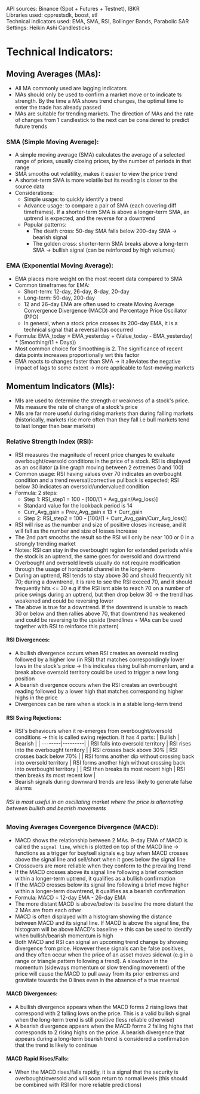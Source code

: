 API sources: Binance (Spot + Futures + Testnet), IBKR  
Libraries used: cpprestsdk, boost, stl  
Technical indicators used: EMA, SMA, RSI, Bollinger Bands, Parabolic SAR  
Settings: Heikin Ashi Candlesticks

# Technical Indicators:

## Moving Averages (MAs):

- All MA commonly used are lagging indicators
- MAs should only be used to confirm a market move or to indicate ts strength. By the time a MA shows trend changes, the optimal time to enter the trade has already passed
- MAs are suitable for trending markets. The direction of MAs and the rate of changes from 1 candlestick to the next can be considered to predict future trends

### SMA (Simple Moving Average):

- A simple moving average (SMA) calculates the average of a selected range of prices, usually closing prices, by the number of periods in that range
- SMA smooths out volatility, makes it easier to view the price trend
- A shortet-term SMA is more volatile but its reading is closer to the source data
- Considerations:
  - Simple usage: to quickly identify a trend
  - Advance usage: to compare a pair of SMA (each covering diff timeframes). If a shorter-term SMA is above a longer-term SMA, an uptrend is expected, and the reverse for a downtrend
  - Popular patterns:
    - The death cross: 50-day SMA falls below 200-day SMA -> bearish signal
    - The golden cross: shorter-term SMA breaks above a long-term SMA -> bullish signal (can be reinforced by high volumes)

### EMA (Exponential Moving Average):

- EMA places more weight on the most recent data compared to SMA
- Common timeframes for EMA:
  - Short-term: 12-day, 26-day, 8-day, 20-day
  - Long-term: 50-day, 200-day
  - 12 and 26-day EMA are often used to create Moving Average Convergence Divergence (MACD) and Percentage Price Oscillator (PPO)
  - In general, when a stock price crosses its 200-day EMA, it is a technical signal that a reversal has occurred
- Formula: EMA_today = EMA_yesterday + (Value_today - EMA_yesterday) \* (Smoothing/(1 + Days))
- Most common choice for Smoothing is 2. The significance of recent data points increases proportionally wrt this factor
- EMA reacts to changes faster than SMA -> it alleviates the negative impact of lags to some extent -> more applicable to fast-moving markets

## Momentum Indicators (MIs):

- MIs are used to determine the strength or weakness of a stock's price. MIs measure the rate of change of a stock's price
- MIs are far more useful during rising markets than during falling markets (historically, markets rise more often than they fall i.e bull markets tend to last longer than bear markets)

### Relative Strength Index (RSI):

- RSI measures the magnitude of recent price changes to evaluate overbought/oversold conditions in the price of a stock. RSI is displayed as an oscillator (a line graph moving between 2 extremes 0 and 100)
- Common usage: RSI having values over 70 indicates an overbought condition and a trend reversal/corrective pullback is expected; RSI below 30 indicates an oversold/undervalued condition
- Formula: 2 steps:
  - Step 1: RSI_step1 = 100 - \[100/(1 + Avg_gain/Avg_loss)\]
  - Standard value for the lookback period is 14
  - Curr_Avg_gain = Prev_Avg_gain x 13 + Curr_gain
  - Step 2: RSI_step2 = 100 - \[100/(1 + Curr_Avg_gain/Curr_Avg_loss)\]
- RSI will rise as the number and size of positive closes increase, and it will fall as the number and size of losses increase
- The 2nd part smooths the result so the RSI will only be near 100 or 0 in a strongly trending market
- Notes: RSI can stay in the overbought region for extended periods while the stock is an uptrend, the same goes for oversold and downtrend
- Overbought and oversold levels usually do not require modification through the usage of horizontal channel in the long-term
- During an uptrend, RSI tends to stay above 30 and should frequently hit 70; during a downtrend, it is rare to see the RSI exceed 70, and it should frequently hits <= 30 e.g if the RSI isnt able to reach 70 on a number of price swings during an uptrend, but then drop below 30 -> the trend has weakened and could be reversing lower
- The above is true for a downtrend. If the downtrend is unable to reach 30 or below and then rallies above 70, that downtrend has weakened and could be reversing to the upside (trendlines + MAs can be used together with RSI to reinforce this pattern)

#### RSI Divergences:

- A bullish divergence occurs when RSI creates an oversold reading followed by a higher low (in RSI) that matches correspondingly lower lows in the stock's price -> this indicates rising bullish momentum, and a break above oversold territory could be used to trigger a new long position
- A bearish divergence occurs when the RSI creates an overbought reading followed by a lower high that matches corresponding higher highs in the price
- Divergences can be rare when a stock is in a stable long-term trend

#### RSI Swing Rejections:

- RSI's behaviours when it re-emerges from overbought/oversold conditions -> this is called swing rejection. It has 4 parts:
  | Bullish | Bearish |
  | --------|---------|
  | RSI falls into oversold territory | RSI rises into the overbought territory |
  | RSI crosses back above 30% | RSI crosses back below 70% |
  | RSI forms another dip without crossing back into oversold territory | RSI forms another high without crossing back into overbought territory |
  | RSI then breaks its most recent high | RSI then breaks its most recent low |
- Bearish signals during downward trends are less likely to generate false alarms

###### RSI is most useful in an oscillating market where the price is alternating between bullish and bearish movements

### Moving Averages Covergence Divergence (MACD):

- MACD shows the relationship between 2 MAs. 9-day EMA of MACD is called the `signal line`, which is plotted on top of the MACD line -> functions as a trigger for buy/sell signals e.g buy when MACD crosses above the signal line and sell/short when it goes below the signal line
- Crossovers are more reliable when they conform to the prevailing trend
- If the MACD crosses above its signal line following a brief correction within a longer-term uptrend, it qualifies as a bullish confirmation
- If the MACD crosses below its signal line following a brief move higher within a longer-term downtrend, it qualifies as a bearish confirmation
- Formula: MACD = 12-day EMA - 26-day EMA
- The more distant MACD is above/below its baseline the more distant the 2 MAs are from each other
- MACD is often displayed with a histogram showing the distance between MACD and its signal line. If MACD is above the signal line, the histogram will be above MACD's baseline -> this can be used to identify when bullish/bearish momentum is high
- Both MACD and RSI can signal an upcoming trend change by showing divergence from price. However these signals can be false positives, and they often occur when the price of an asset moves sidewat (e.g in a range or triangle pattern following a trend). A slowdown in the momentum (sideways momentum or slow trending movement) of the price will cause the MACD to pull away from its prior extremes and gravitate towards the 0 lines even in the absence of a true reversal

#### MACD Divergences:

- A bullish divergence appears when the MACD forms 2 rising lows that correspond with 2 falling lows on the price. This is a valid bullish signal when the long-term trend is still positive (less reliable otherwise)
- A bearish divergence appears when the MACD forms 2 falling highs that corresponds to 2 rising highs on the price. A bearish divergence that appears during a long-term bearish trend is considered a confirmation that the trend is likely to continue

#### MACD Rapid Rises/Falls:

- When the MACD rises/falls rapidly, it is a signal that the security is overbought/oversold and will soon return to normal levels (this should be combined with RSI for more reliable predictions)
